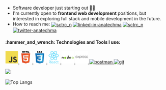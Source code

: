 - Software developer just starting out :woman_technologist:
- I'm currently open to **frontend web development** positions, but interested in exploring full stack and mobile development in the future.
- How to reach me: <a href="https://github.com/AnaScuturici" target="_blank"><img align="center" src="https://cdn.jsdelivr.net/npm/simple-icons@3.0.1/icons/github.svg" alt="sctrc_n" height="20" width="20" /></a>
<a href="https://linkedin.com/in/ana-scuturici-549bb215b/" target="_blank"><img align="center" src="https://cdn.jsdelivr.net/npm/simple-icons@3.0.1/icons/linkedin.svg" alt="linked-in-anatechma" height="20" width="20" /></a>
<a href="https://instagram.com/sctrc_n" target="_blank"><img align="center" src="https://cdn.jsdelivr.net/npm/simple-icons@3.0.1/icons/instagram.svg" alt="sctrc_n" height="20" width="20" /></a>
<a href="https://twitter.com/anatechma" target="_blank"><img align="center" src="https://cdn.jsdelivr.net/npm/simple-icons@3.0.1/icons/twitter.svg" alt="twitter-anatechma" height="20" width="20" /></a>

<h4 align="left">:hammer_and_wrench: Technologies and Tools I use:</h4>
<p align="left">
  <a href="https://developer.mozilla.org/en-US/docs/Web/JavaScript" target="_blank"> <img src="https://raw.githubusercontent.com/devicons/devicon/master/icons/javascript/javascript-original.svg" alt="javascript" width="40" height="40"/> </a>
    <a href="https://www.w3.org/html/" target="_blank"> <img src="https://raw.githubusercontent.com/devicons/devicon/master/icons/html5/html5-original-wordmark.svg" alt="html5" width="40" height="40"/> </a>
    <a href="https://www.w3schools.com/css/" target="_blank"> <img src="https://raw.githubusercontent.com/devicons/devicon/master/icons/css3/css3-original-wordmark.svg" alt="css3" width="40" height="40"/> </a>
<a href="https://reactjs.org/" target="_blank"> <img src="https://raw.githubusercontent.com/devicons/devicon/master/icons/react/react-original-wordmark.svg" alt="react" width="40" height="40"/> </a>
      <a href="https://nodejs.org" target="_blank"> <img src="https://raw.githubusercontent.com/devicons/devicon/master/icons/nodejs/nodejs-original-wordmark.svg" alt="nodejs" width="40" height="40"/> </a>
    <a href="https://expressjs.com" target="_blank"> <img src="https://raw.githubusercontent.com/devicons/devicon/master/icons/express/express-original-wordmark.svg" alt="express" width="40" height="40"/> </a>
<a href="https://www.postman.com/" target="_blank"> <img src="https://www.vectorlogo.zone/logos/getpostman/getpostman-icon.svg" alt="postman" width="40" height="40"/> </a>
<a href="https://git-scm.com/" target="_blank"> <img src="https://www.vectorlogo.zone/logos/git-scm/git-scm-icon.svg" alt="git" width="40" height="40"/> </a>
    </p>

<a href="">
  <img align="centre" src="https://github-readme-stats.vercel.app/api?username=AnaScuturici&count_private=true&include_all_commits=true&show_icons=true&title_color=476d76&text_color=476d76&icon_color=E34C26&bg_color=d6e9ee" />
<a />
  
![Top Langs](https://github-readme-stats.vercel.app/api/top-langs/?username=AnaScuturici&layout=compact&title_color=476d76&text_color=476d76&icon_color=476d76&bg_color=d6e9ee)
